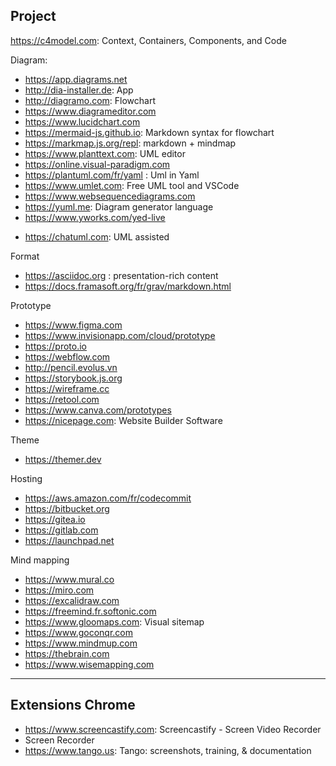 Project
---

https://c4model.com: Context, Containers, Components, and Code  
  
Diagram: 
* https://app.diagrams.net
* http://dia-installer.de: App
* http://diagramo.com: Flowchart
* https://www.diagrameditor.com
* https://www.lucidchart.com
* https://mermaid-js.github.io: Markdown syntax for flowchart
* https://markmap.js.org/repl: markdown + mindmap
* https://www.planttext.com: UML editor
* https://online.visual-paradigm.com
* https://plantuml.com/fr/yaml : Uml in Yaml
* https://www.umlet.com: Free UML tool and VSCode
* https://www.websequencediagrams.com
* https://yuml.me: Diagram generator language
* https://www.yworks.com/yed-live

- https://chatuml.com: UML assisted

Format
- https://asciidoc.org : presentation-rich content
- https://docs.framasoft.org/fr/grav/markdown.html

Prototype
+ https://www.figma.com
+ https://www.invisionapp.com/cloud/prototype
+ https://proto.io
+ https://webflow.com
+ http://pencil.evolus.vn
+ https://storybook.js.org
+ https://wireframe.cc
+ https://retool.com
+ https://www.canva.com/prototypes
+ https://nicepage.com: Website Builder Software

Theme
- https://themer.dev

Hosting
* https://aws.amazon.com/fr/codecommit
* https://bitbucket.org
* https://gitea.io
* https://gitlab.com
* https://launchpad.net

Mind mapping
* https://www.mural.co
* https://miro.com
* https://excalidraw.com
* https://freemind.fr.softonic.com
* https://www.gloomaps.com: Visual sitemap
* https://www.goconqr.com
* https://www.mindmup.com
* https://thebrain.com
* https://www.wisemapping.com

---
## Extensions Chrome
- https://www.screencastify.com: Screencastify - Screen Video Recorder
- Screen Recorder
- https://www.tango.us: Tango: screenshots, training, & documentation

